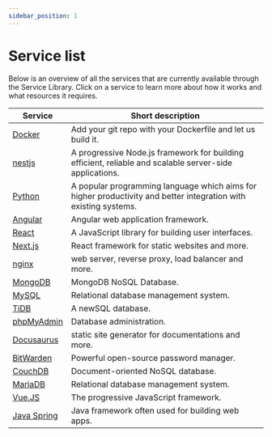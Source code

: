 ```yaml
---
sidebar_position: 1
---
```


# Service list

Below is an overview of all the services that are currently available through the Service Library. Click on a service to learn more about how it works and what resources it requires.

| Service | Short description |
|---|---|
|[Docker](docker.md) | Add your git repo with your Dockerfile and let us build it. |
|[nestjs](nestjs.md) | A progressive Node.js framework for building efficient, reliable and scalable server-side applications. |
|[Python](python.md)|A popular programming language which aims for higher productivity and better integration with existing systems.|
|[Angular](angular.md)|Angular web application framework.|
|[React](react.md)|A JavaScript library for building user interfaces.|
|[Next.js](nextjs.md)|React framework for static websites and more.|
|[nginx](nextjs.md)|web server, reverse proxy, load balancer and more.|
|[MongoDB](mongodb.md)|MongoDB NoSQL Database.|
|[MySQL](mysql.md)|Relational database management system.|
|[TiDB](tidb.md)|A newSQL database.|
|[phpMyAdmin](phpmyadmin.md)|Database administration.|
|[Docusaurus](docusaurus.md)|static site generator for documentations and more.|
|[BitWarden](bitwarden.md)|Powerful open-source password manager.|
|[CouchDB](couchdb.md)|Document-oriented NoSQL database.|
|[MariaDB](mariadb.md)|Relational database management system.|
|[Vue.JS](vuejs.md)|The progressive JavaScript framework.|
|[Java Spring](java-spring.md)|Java framework often used for building web apps.|